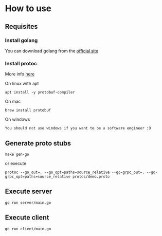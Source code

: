 # How to use

## Requisites

### Install golang

You can download golang from the [official site](https://go.dev/dl/)

### Install protoc

More info [here](https://grpc.io/docs/protoc-installation/)

On linux with apt
```
apt install -y protobuf-compiler
```

On mac
```
brew install protobuf
```

On windows
```
You should not use windows if you want to be a software engineer :D
```

## Generate proto stubs
```
make gen-go
```
or execute
```
protoc --go_out=. --go_opt=paths=source_relative --go-grpc_out=. --go-grpc_opt=paths=source_relative protos/demo.proto
```

## Execute server
```
go run server/main.go
```

## Execute client
```
go run client/main.go
```